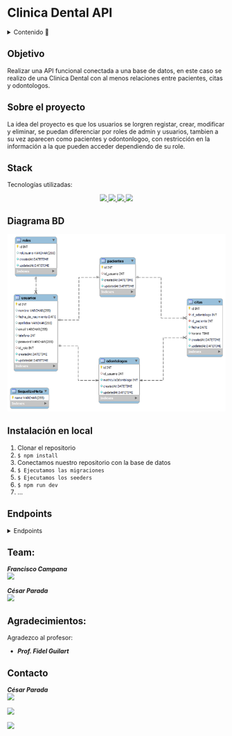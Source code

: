 # Clinica Dental API

<details>
  <summary>Contenido 📝</summary>
  <ol>
    <li><a href="#objetivo">Objetivo</a></li>
    <li><a href="#sobre-el-proyecto">Sobre el proyecto</a></li>
    <li><a href="#stack">Stack</a></li>
    <li><a href="#diagrama-bd">Diagrama</a></li>
    <li><a href="#instalación-en-local">Instalación</a></li>
    <li><a href="#endpoints">Endpoints</a></li>
    <li><a href="#team">Team</a></li>
    <li><a href="#agradecimientos">Agradecimientos</a></li>
    <li><a href="#contacto">Contacto</a></li>
  </ol>
</details>

## Objetivo

Realizar una API funcional conectada a una base de datos, en este caso se realizo de una Clinica Dental con al menos relaciones entre pacientes, citas y odontologos.

## Sobre el proyecto

La idea del proyecto es que los usuarios se lorgren registar, crear, modificar y eliminar, se puedan diferenciar por roles de admin y usuarios, tambien a su vez aparecen como pacientes y odontonlogoo, con restricción en la información a la que pueden acceder dependiendo de su role.

## Stack

Tecnologías utilizadas:

<div align="center">
<a href="https://sequelize.org/">
    <img src= "https://img.shields.io/badge/sequelize-323330?style=for-the-badge&logo=sequelize&logoColor=white"/>
</a>
<a href="https://www.expressjs.com/">
    <img src= "https://img.shields.io/badge/express.js-%23404d59.svg?style=for-the-badge&logo=express&logoColor=%2361DAFB"/>
</a>
<a href="https://nodejs.org/es/">
    <img src= "https://img.shields.io/badge/node.js-026E00?style=for-the-badge&logo=node.js&logoColor=white"/>
</a>
<a href="https://developer.mozilla.org/es/docs/Web/JavaScript">
    <img src= "https://img.shields.io/badge/javascipt-EFD81D?style=for-the-badge&logo=javascript&logoColor=black"/>
</a>
 </div>

## Diagrama BD

<img src="public/images/Diagrama_ClinicaDental.png" alt="diagrama">

## Instalación en local

1. Clonar el repositorio
2. `$ npm install`
3. Conectamos nuestro repositorio con la base de datos
4. `$ Ejecutamos las migraciones`
5. `$ Ejecutamos los seeders`
6. `$ npm run dev`
7. ...

## Endpoints

<details>
<summary>Endpoints</summary>

- AUTH

- REGISTRAR USUARIO

       POST http://localhost:3000/auth/register/

  body:

  ```js
   {

       "nombre": "Luisito",
       "apellidos": "Comunica",
       "fecha_de_nacimiento":" 2000-05-05",
       "email": "luis@luis.com",
       "telefono": "66678945",
       "password": "12345678"

   }
  ```

- LOGIN

       POST  http://localhost:3000/auth/login

  body:

  ```js
  {
      "email": "jose@correo.com",
      "password":"12345678"
  }

  ```

- USUARIO

- PERFIL DE USUARIO

        GET  http://localhost:3000/usuarios/getProfile

  body:

  ```js
  {
      "email": "jose@correo.com",
      "password":"12345678"
  }

  ```

- MODIFICAR PERFIL DE USUARIO

      PUT  http://localhost:3000/usuarios/updateprofile

  body:

  ```js
  {
      "nombre": "cesar",
      "apellidos": "Pala"
      ...
      ...
      ...
  }

  ```

- CREACION DE CITAS

       POST  http://localhost:3000/citas/createcita/

  body:

  ```js
  {
      "id_odontologo":1,
      "fecha": "2023-05-15",
      "horario": "20:00:00"
  }

  ```

- VER CITAS COMO CLIENTE

       GET  http://localhost:3000/citas/cita

- MODIFICAR CITAS

      PUT  http://localhost:3000/citas/updatecita/1

  body:

  ```js
      {
          "fecha": "2023-06-20",
          "horario": "01:00:00"
      }

  ```

- ELIMINAR CITAS

       DELETE  http://localhost:3000/citas/deletecita/1

- ODONTOLOGO

- VER CITAS COMO ODONTOLOGO

       GET  http://localhost:3000/citas/cita/odontologo/

- ADMIN

- VER TODAS LAS CITAS

       GET  http://localhost:3000/usuarios?page=1

- REGISTRAR ODONTOLOGO

       POST http://localhost:3000/auth/register/odontologo

  body:

  ```js
      {
          "nombre": "Luisito",
          "apellidos": "Nocomunica",
          "fecha_de_nacimiento":" 2000-05-05",
          "email": "luis@luis.com",
          "matriculaOdontologo":"123654789",
          "telefono": "66678945",
          "password": "12345678"
       }
  ```

  </details>

## Team:

**_Francisco Campana_**  
<a href="https://github.com/FranciscoCampana1" target="_blank"><img src="https://img.shields.io/badge/github-24292F?style=for-the-badge&logo=github&logoColor=white" target="_blank"></a>

**_César Parada_**  
<a href="https://github.com/Cesarparada" target="_blank"><img src="https://img.shields.io/badge/github-24292F?style=for-the-badge&logo=github&logoColor=orange" target="_blank"></a>

## Agradecimientos:

Agradezco al profesor:

- **_Prof. Fidel Guilart_**

## Contacto

**_César Parada_**  
<a href="https://github.com/Cesarparada" target="_blank"><img src="https://img.shields.io/badge/github-24292F?style=for-the-badge&logo=github&logoColor=orange" target="_blank"></a>

<a href="mailto:cesard.0925@gmail.com"><img src="https://img.shields.io/badge/Gmail-D14836?style=for-the-badge&logo=gmail&logoColor=white"></a>

<a href="https://www.linkedin.com/in/linkedinUser/" target="_blank"><img src="https://img.shields.io/badge/-LinkedIn-%230077B5?style=for-the-badge&logo=linkedin&logoColor=white" target="_blank"></a>

</p>
